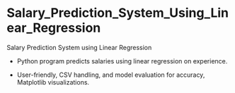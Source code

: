 # Salary_Prediction_System_Using_Linear_Regression
Salary Prediction System using Linear Regression

- Python program predicts salaries using linear regression on experience.

- User-friendly, CSV handling, and model evaluation for accuracy, Matplotlib visualizations.

